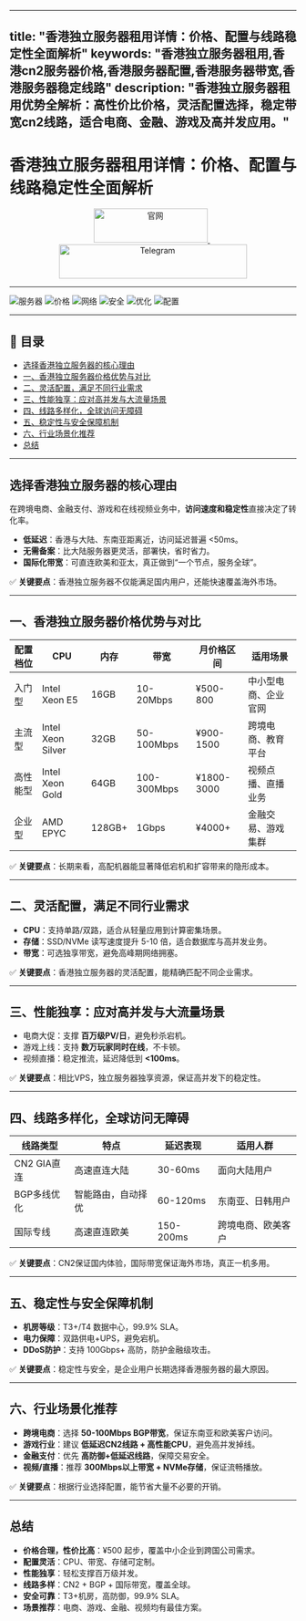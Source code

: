<meta name="google-site-verification" content="gXOsnDmGLazvFofG91QKylE8atoET75K9pOY2m6NmvQ" />

---
title: "香港独立服务器租用详情：价格、配置与线路稳定性全面解析"
keywords: "香港独立服务器租用,香港cn2服务器价格,香港服务器配置,香港服务器带宽,香港服务器稳定线路"
description: "香港独立服务器租用优势全解析：高性价比价格，灵活配置选择，稳定带宽cn2线路，适合电商、金融、游戏及高并发应用。"
---

# 香港独立服务器租用详情：价格、配置与线路稳定性全面解析


<p align="center">
  <a href="https://www.hostifyx.com/zh/hk-server/" target="_blank">
    <img src="https://img.shields.io/badge/官网-HostifyX-1062fe?style=for-the-badge&logo=googlechrome&logoColor=white" 
         alt="官网" width="200" height="60">
  </a>
  &nbsp;
  <a href="https://t.me/HostifyX_Aaron" target="_blank">
    <img src="https://img.shields.io/badge/Telegram-HostifyX__Aaron-009aff?style=for-the-badge&logo=telegram&logoColor=white" 
         alt="Telegram" width="330" height="60">
  </a>
</p>





---

![服务器](https://img.shields.io/badge/服务器-香港T4数据中心-00BFFF?style=for-the-badge&logo=server&logoColor=white)
![价格](https://img.shields.io/badge/价格-便宜、高性价比-32CD32?style=for-the-badge&logo=google-pay&logoColor=white)
![网络](https://img.shields.io/badge/网络-cn2线路、超稳定-FF4500?style=for-the-badge&logo=cloudflare&logoColor=white)
![安全](https://img.shields.io/badge/安全-DDoS高防护-DC143C?style=for-the-badge&logo=security&logoColor=white)
![优化](https://img.shields.io/badge/优化-SEO友好、精品IP-FFD700?style=for-the-badge&logo=google&logoColor=black)
![配置](https://img.shields.io/badge/配置-企业级硬件-8A2BE2?style=for-the-badge&logo=microsoft-azure&logoColor=white)

---

## 📑 目录
- [选择香港独立服务器的核心理由](#选择香港独立服务器的核心理由)  
- [一、香港独立服务器价格优势与对比](#一香港独立服务器价格优势与对比)  
- [二、灵活配置，满足不同行业需求](#二灵活配置满足不同行业需求)  
- [三、性能独享：应对高并发与大流量场景](#三性能独享应对高并发与大流量场景)  
- [四、线路多样化，全球访问无障碍](#四线路多样化全球访问无障碍)  
- [五、稳定性与安全保障机制](#五稳定性与安全保障机制)  
- [六、行业场景化推荐](#六行业场景化推荐)  
- [总结](#总结)  

---

## 选择香港独立服务器的核心理由  
在跨境电商、金融支付、游戏和在线视频业务中，**访问速度和稳定性**直接决定了转化率。  

- **低延迟**：香港与大陆、东南亚距离近，访问延迟普遍 <50ms。  
- **无需备案**：比大陆服务器更灵活，部署快，省时省力。  
- **国际化带宽**：可直连欧美和亚太，真正做到“一个节点，服务全球”。  

✅ **关键要点**：香港独立服务器不仅能满足国内用户，还能快速覆盖海外市场。  

---

## 一、香港独立服务器价格优势与对比  

| 配置档位 | CPU | 内存 | 带宽 | 月价格区间 | 适用场景 |
|----------|-----|------|------|------------|----------|
| 入门型   | Intel Xeon E5 | 16GB | 10-20Mbps | ¥500-800 | 中小型电商、企业官网 |
| 主流型   | Intel Xeon Silver | 32GB | 50-100Mbps | ¥900-1500 | 跨境电商、教育平台 |
| 高性能型 | Intel Xeon Gold | 64GB | 100-300Mbps | ¥1800-3000 | 视频点播、直播业务 |
| 企业型   | AMD EPYC | 128GB+ | 1Gbps | ¥4000+ | 金融交易、游戏集群 |

✅ **关键要点**：长期来看，高配机器能显著降低宕机和扩容带来的隐形成本。  

---

## 二、灵活配置，满足不同行业需求  
- **CPU**：支持单路/双路，适合从轻量应用到计算密集场景。  
- **存储**：SSD/NVMe 读写速度提升 5-10 倍，适合数据库与高并发业务。  
- **带宽**：可选独享带宽，避免高峰期网络拥塞。  

✅ **关键要点**：香港独立服务器的灵活配置，能精确匹配不同企业需求。  

---

## 三、性能独享：应对高并发与大流量场景  
- 电商大促：支撑 **百万级PV/日**，避免秒杀宕机。  
- 游戏上线：支持 **数万玩家同时在线**，不卡顿。  
- 视频直播：稳定推流，延迟降低到 **<100ms**。  

✅ **关键要点**：相比VPS，独立服务器独享资源，保证高并发下的稳定性。  

---

## 四、线路多样化，全球访问无障碍  

| 线路类型 | 特点 | 延迟表现 | 适用人群 |
|----------|------|----------|----------|
| CN2 GIA直连 | 高速直连大陆 | 30-60ms | 面向大陆用户 |
| BGP多线优化 | 智能路由，自动择优 | 60-120ms | 东南亚、日韩用户 |
| 国际专线   | 高速直连欧美 | 150-200ms | 跨境电商、欧美客户 |

✅ **关键要点**：CN2保证国内体验，国际带宽保证海外市场，真正一机多用。  

---

## 五、稳定性与安全保障机制  
- **机房等级**：T3+/T4 数据中心，99.9% SLA。  
- **电力保障**：双路供电+UPS，避免宕机。  
- **DDoS防护**：支持 100Gbps+ 高防，防护金融级攻击。  

✅ **关键要点**：稳定性与安全，是企业用户长期选择香港服务器的最大原因。  

---

## 六、行业场景化推荐  

- **跨境电商**：选择 **50-100Mbps BGP带宽**，保证东南亚和欧美客户访问。  
- **游戏行业**：建议 **低延迟CN2线路 + 高性能CPU**，避免高并发掉线。  
- **金融支付**：优先 **高防御+低延迟线路**，保障交易安全。  
- **视频/直播**：推荐 **300Mbps以上带宽 + NVMe存储**，保证流畅播放。  

✅ **关键要点**：根据行业选择配置，能节省大量不必要的开销。  

---

## 总结  
- **价格合理，性价比高**：¥500 起步，覆盖中小企业到跨国公司需求。  
- **配置灵活**：CPU、带宽、存储可定制。  
- **性能独享**：轻松支撑百万级并发。  
- **线路多样**：CN2 + BGP + 国际带宽，覆盖全球。  
- **安全可靠**：T3+机房，高防御，99.9% SLA。  
- **场景推荐**：电商、游戏、金融、视频均有最佳方案。  
